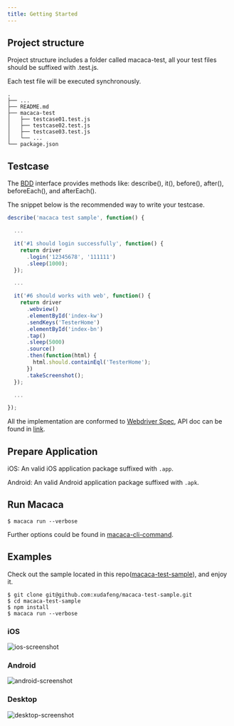 ```yaml
---
title: Getting Started
---
```


## Project structure

Project structure includes a folder called macaca-test, all your test files should be suffixed with .test.js.

Each test file will be executed synchronously.

```
.
├── ...
├── README.md
├── macaca-test
│   ├── testcase01.test.js
│   ├── testcase02.test.js
│   ├── testcase03.test.js
│   └── ...
└── package.json
```

## Testcase

The [BDD](https://en.wikipedia.org/wiki/Behavior-driven_development) interface provides methods like: describe(), it(), before(), after(), beforeEach(), and afterEach().

The snippet below is the recommended way to write your testcase.

```js
describe('macaca test sample', function() {

  ...

  it('#1 should login successfully', function() {
    return driver
      .login('12345678', '111111')
      .sleep(1000);
  });

  ...

  it('#6 should works with web', function() {
    return driver
      .webview()
      .elementById('index-kw')
      .sendKeys('TesterHome')
      .elementById('index-bn')
      .tap()
      .sleep(5000)
      .source()
      .then(function(html) {
        html.should.containEql('TesterHome');
      })
      .takeScreenshot();
  });

  ...

});
```

All the implementation are conformed to [Webdriver Spec](https://w3c.github.io/webdriver/webdriver-spec.html), API doc can be found in [link](//macacajs.github.io/macaca-wd/docs).

## Prepare Application

iOS: An valid iOS application package suffixed with `.app`.

Android: An valid Android application package suffixed with `.apk`.

## Run Macaca

```shell
$ macaca run --verbose
```

Further options could be found in [macaca-cli-command](./cli-usage.html).

## Examples

Check out the sample located in this repo([macaca-test-sample](https://github.com/xudafeng/macaca-test-sample)), and enjoy it.

```
$ git clone git@github.com:xudafeng/macaca-test-sample.git
$ cd macaca-test-sample
$ npm install
$ macaca run --verbose
```

### iOS

![ios-screenshot](https://os.alipayobjects.com/rmsportal/AupRcQdJrzTdOnd.gif)

### Android

![android-screenshot](https://os.alipayobjects.com/rmsportal/pEWPOynHBBzleiJ.gif)

### Desktop

![desktop-screenshot](https://os.alipayobjects.com/rmsportal/hlSZRyFulWWbFdf.gif)
